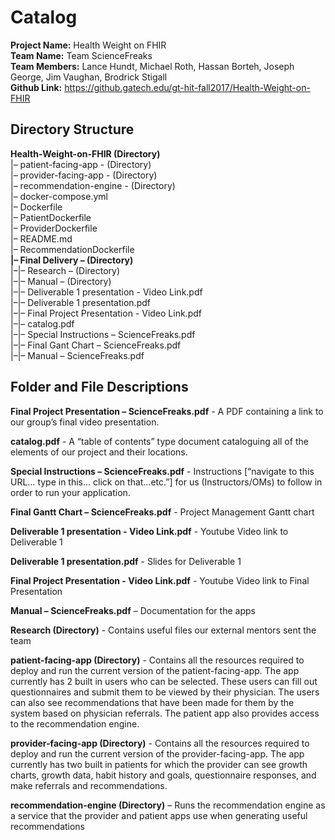 # Catalog #
**Project Name:** Health Weight on FHIR  
**Team Name:** Team ScienceFreaks  
**Team Members:** Lance Hundt, Michael Roth, Hassan Borteh, Joseph George, Jim Vaughan, Brodrick Stigall  
**Github Link:** https://github.gatech.edu/gt-hit-fall2017/Health-Weight-on-FHIR  

## Directory Structure ##  
**Health-Weight-on-FHIR (Directory)**  
|– patient-facing-app - (Directory)  
|– provider-facing-app - (Directory)  
|– recommendation-engine - (Directory)  
|– docker-compose.yml  
|– Dockerfile  
|– PatientDockerfile  
|– ProviderDockerfile  
|– README.md  
|– RecommendationDockerfile  
**|– Final Delivery – (Directory)**  
|–|– Research – (Directory)  
|–|– Manual – (Directory)   
|–|– Deliverable 1 presentation - Video Link.pdf  
|–|– Deliverable 1 presentation.pdf  
|–|– Final Project Presentation - Video Link.pdf   
|–|– catalog.pdf  
|–|– Special Instructions – ScienceFreaks.pdf  
|–|– Final Gant Chart – ScienceFreaks.pdf   
|–|– Manual – ScienceFreaks.pdf  
 

## Folder and File Descriptions ##
**Final Project Presentation – ScienceFreaks.pdf** - A PDF containing a link to our group’s final video presentation.

**catalog.pdf** - A “table of contents” type document cataloguing all of the elements of our project and their locations.

**Special Instructions – ScienceFreaks.pdf** - Instructions [“navigate to this URL… type in this… click on that…etc.”] for us (Instructors/OMs) to follow in order to run your application.

**Final Gantt Chart – ScienceFreaks.pdf** - Project Management Gantt chart

**Deliverable 1 presentation - Video Link.pdf** - Youtube Video link to Deliverable 1

**Deliverable 1 presentation.pdf** - Slides for Deliverable 1

**Final Project Presentation - Video Link.pdf** - Youtube Video link to Final Presentation

**Manual – ScienceFreaks.pdf** – Documentation for the apps 

**Research (Directory)** - Contains useful files our external mentors sent the team 

**patient-facing-app (Directory)** - Contains all the resources required to deploy and run the current version of the patient-facing-app. The app currently has 2 built in users who can be selected. These users can fill out questionnaires and submit them to be viewed by their physician. The users can also see recommendations that have been made for them by the system based on physician referrals. The patient app also provides access to the recommendation engine.

**provider-facing-app (Directory)** - Contains all the resources required to deploy and run the current version of the provider-facing-app. The app currently has two built in patients for which the provider can see growth charts, growth data, habit history and goals, questionnaire responses, and make referrals and recommendations. 

**recommendation-engine (Directory)** – Runs the recommendation engine as a service that the provider and patient apps use when generating useful recommendations
